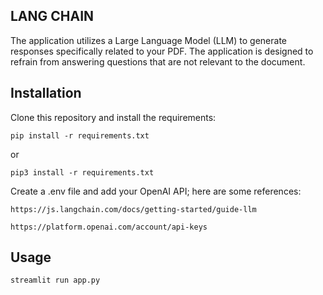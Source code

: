 
## LANG CHAIN
The application utilizes a Large Language Model (LLM) to generate responses specifically related to your PDF. The application is designed to refrain from answering questions that are not relevant to the document.
## Installation

Clone this repository and install the requirements:

```
pip install -r requirements.txt
```
or
```
pip3 install -r requirements.txt
```

Create a .env file and add your OpenAI API; here are some references:

```
https://js.langchain.com/docs/getting-started/guide-llm
```
```
https://platform.openai.com/account/api-keys
```

## Usage

```
streamlit run app.py
```
